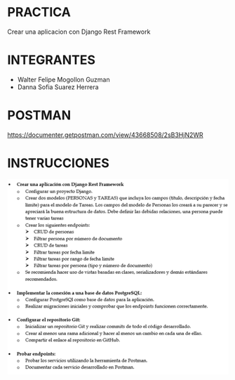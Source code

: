 # PRACTICA
Crear una aplicacion con Django Rest Framework

# INTEGRANTES
* Walter Felipe Mogollon Guzman
* Danna Sofia Suarez Herrera

# POSTMAN
https://documenter.getpostman.com/view/43668508/2sB3HjN2WR

# INSTRUCCIONES
![Instrucciones del Taller](Practica-Django.png)